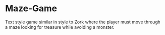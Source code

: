 # Maze-Game
Text style game similar in style to Zork where the player must move through a maze looking for treasure while avoiding a monster.
